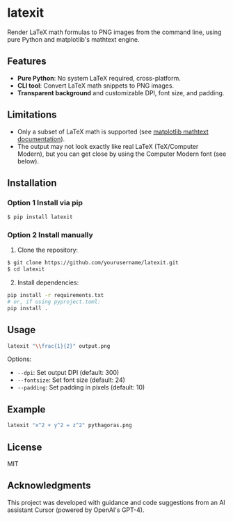 # latexit

Render LaTeX math formulas to PNG images from the command line, using pure Python and matplotlib's mathtext engine.

## Features
- **Pure Python**: No system LaTeX required, cross-platform.
- **CLI tool**: Convert LaTeX math snippets to PNG images.
- **Transparent background** and customizable DPI, font size, and padding.

## Limitations
- Only a subset of LaTeX math is supported (see [matplotlib mathtext documentation](https://matplotlib.org/stable/tutorials/text/mathtext.html)).
- The output may not look exactly like real LaTeX (TeX/Computer Modern), but you can get close by using the Computer Modern font (see below).

## Installation

### Option 1 Install via pip

   ```sh
   $ pip install latexit
   ```

### Option 2 Install manually
1. Clone the repository:
```sh
$ git clone https://github.com/yourusername/latexit.git
$ cd latexit
```
2. Install dependencies:
```sh
pip install -r requirements.txt
# or, if using pyproject.toml:
pip install .
```

## Usage

   ```sh
   latexit "\\frac{1}{2}" output.png
   ```

Options:
- `--dpi`: Set output DPI (default: 300)
- `--fontsize`: Set font size (default: 24)
- `--padding`: Set padding in pixels (default: 10)

## Example

```sh
latexit "x^2 + y^2 = z^2" pythagoras.png
```

## License
MIT

## Acknowledgments
This project was developed with guidance and code suggestions from an AI assistant Cursor (powered by OpenAI's GPT-4). 